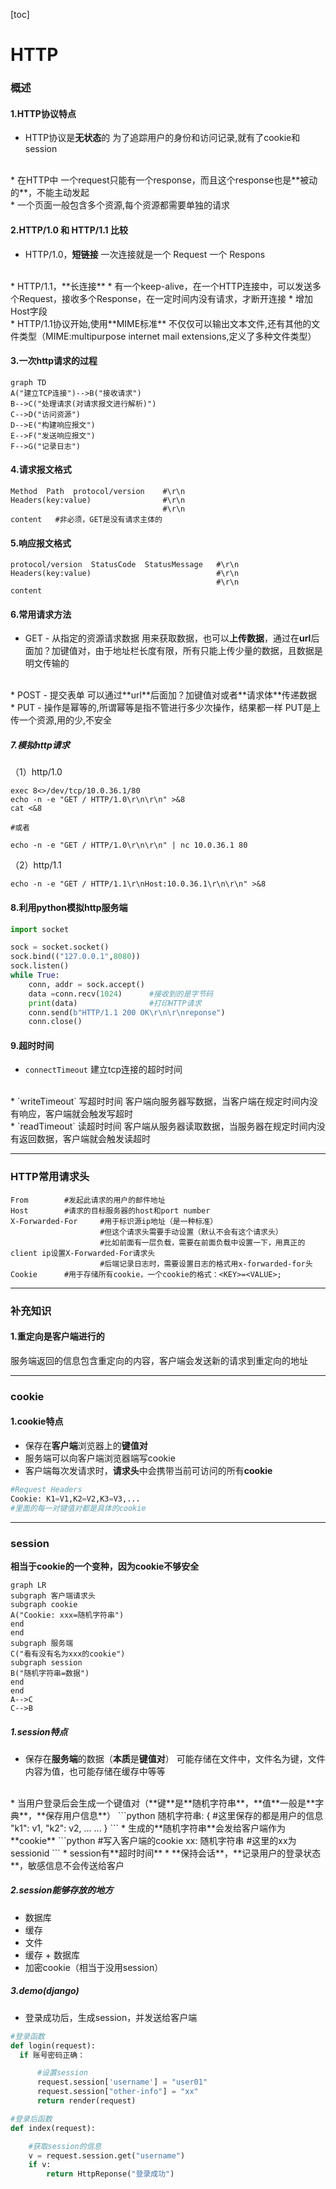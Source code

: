 [toc]
# HTTP
### 概述
#### 1.HTTP协议特点
* HTTP协议是**无状态**的
为了追踪用户的身份和访问记录,就有了cookie和session
</br>
* 在HTTP中 一个request只能有一个response，而且这个response也是**被动的**，不能主动发起
</br>
* 一个页面一般包含多个资源,每个资源都需要单独的请求

#### 2.HTTP/1.0 和 HTTP/1.1 比较
* HTTP/1.0，**短链接**
一次连接就是一个 Request 一个 Respons
</br>
* HTTP/1.1，**长连接**
  * 有一个keep-alive，在一个HTTP连接中，可以发送多个Request，接收多个Response，在一定时间内没有请求，才断开连接
  * 增加Host字段
</br>
* HTTP/1.1协议开始,使用**MIME标准**
不仅仅可以输出文本文件,还有其他的文件类型（MIME:multipurpose internet mail extensions,定义了多种文件类型）

#### 3.一次http请求的过程
```mermaid
graph TD
A("建立TCP连接")-->B("接收请求")
B-->C("处理请求(对请求报文进行解析)")
C-->D("访问资源")
D-->E("构建响应报文")
E-->F("发送响应报文")
F-->G("记录日志")
```

#### 4.请求报文格式
```shell
Method  Path  protocol/version    #\r\n
Headers(key:value)                #\r\n
                                  #\r\n
content   #非必须，GET是没有请求主体的
```

#### 5.响应报文格式
```shell
protocol/version  StatusCode  StatusMessage   #\r\n
Headers(key:value)                            #\r\n
                                              #\r\n
content
```

#### 6.常用请求方法
* GET - 从指定的资源请求数据
用来获取数据，也可以**上传数据**，通过在**url**后面加？加键值对，由于地址栏长度有限，所有只能上传少量的数据，且数据是明文传输的
</br>
* POST - 提交表单
可以通过**url**后面加？加键值对或者**请求体**传递数据
</br>
* PUT - 操作是幂等的,所谓幂等是指不管进行多少次操作，结果都一样
PUT是上传一个资源,用的少,不安全

##### 7.模拟http请求
（1）http/1.0
```shell
exec 8<>/dev/tcp/10.0.36.1/80
echo -n -e "GET / HTTP/1.0\r\n\r\n" >&8
cat <&8

#或者

echo -n -e "GET / HTTP/1.0\r\n\r\n" | nc 10.0.36.1 80
```
（2）http/1.1
```shell
echo -n -e "GET / HTTP/1.1\r\nHost:10.0.36.1\r\n\r\n" >&8
```

#### 8.利用python模拟http服务端
```python
import socket

sock = socket.socket()
sock.bind(("127.0.0.1",8080))
sock.listen()
while True:
    conn, addr = sock.accept()
    data =conn.recv(1024)      #接收到的是字节码
    print(data)                #打印HTTP请求
    conn.send(b"HTTP/1.1 200 OK\r\n\r\nreponse")
    conn.close()
```

#### 9.超时时间
* `connectTimeout`
建立tcp连接的超时时间
</br>
* `writeTimeout`
写超时时间
客户端向服务器写数据，当客户端在规定时间内没有响应，客户端就会触发写超时
</br>
* `readTimeout`
读超时时间
客户端从服务器读取数据，当服务器在规定时间内没有返回数据，客户端就会触发读超时

***

### HTTP常用请求头
```shell
From        #发起此请求的用户的邮件地址
Host        #请求的目标服务器的host和port number
X-Forwarded-For     #用于标识源ip地址（是一种标准）
                    #但这个请求头需要手动设置（默认不会有这个请求头）
                    #比如前面有一层负载，需要在前面负载中设置一下，用真正的client ip设置X-Forwarded-For请求头
                    #后端记录日志时，需要设置日志的格式用x-forwarded-for头
Cookie      #用于存储所有cookie，一个cookie的格式：<KEY>=<VALUE>;
```

***

### 补充知识
#### 1.重定向是客户端进行的
服务端返回的信息包含重定向的内容，客户端会发送新的请求到重定向的地址
***
### cookie
#### 1.cookie特点
* 保存在**客户端**浏览器上的**键值对**
* 服务端可以向客户端浏览器端写cookie
* 客户端每次发请求时，**请求头**中会携带当前可访问的所有**cookie**
```python
#Request Headers
Cookie: K1=V1,K2=V2,K3=V3,...   
#里面的每一对键值对都是具体的cookie
```
***
### session
**相当于cookie的一个变种，因为cookie不够安全**
```mermaid
graph LR
subgraph 客户端请求头
subgraph cookie
A("Cookie: xxx=随机字符串")
end
end
subgraph 服务端
C("看有没有名为xxx的cookie")
subgraph session
B("随机字符串=数据")
end
end
A-->C
C-->B
```
##### 1.session特点
* 保存在**服务端**的数据（**本质**是**键值对**）
可能存储在文件中，文件名为键，文件内容为值，也可能存储在缓存中等等
</br>
* 当用户登录后会生成一个键值对（**键**是**随机字符串**，**值**一般是**字典**，**保存用户信息**）
```python
随机字符串: {
  #这里保存的都是用户的信息
    "k1": v1,   
    "k2": v2,
    ... ...
  }
```
* 生成的**随机字符串**会发给客户端作为**cookie**
```python
#写入客户端的cookie
xx: 随机字符串    #这里的xx为sessionid
```
* session有**超时时间**
* **保持会话**，**记录用户的登录状态**，敏感信息不会传送给客户

##### 2.session能够存放的地方
* 数据库
* 缓存
* 文件
* 缓存 + 数据库
* 加密cookie（相当于没用session）

##### 3.demo(django)
* 登录成功后，生成session，并发送给客户端
```python
#登录函数
def login(request):
  if 账号密码正确：

      #设置session
      request.session['username'] = "user01"
      request.session["other-info"] = "xx"
      return render(request)

#登录后函数
def index(request):

    #获取session的信息
    v = request.session.get("username")  
    if v:
        return HttpReponse("登录成功")
```

